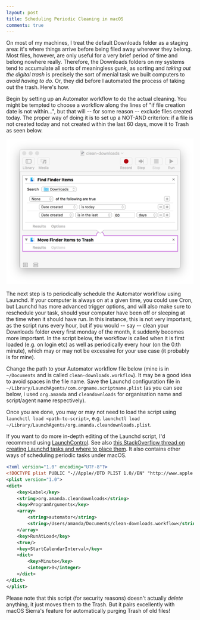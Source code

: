 ```yaml
---
layout: post
title: Scheduling Periodic Cleaning in macOS
comments: true
---
```

On most of my machines, I treat the default Downloads folder as a staging area: it's where things arrive before being filed away wherever they belong. Most files, however, are only useful for a very brief period of time and belong nowhere really. Therefore, the Downloads folders on my systems tend to accumulate all sorts of meaningless gunk, as sorting and _taking out the digital trash_ is precisely the sort of menial task we built computers to _avoid having to do_. Or, they did before I automated the process of taking out the trash. Here's how.


Begin by setting up an Automator workflow to do the actual cleaning. You might be tempted to choose a workflow along the lines of "if file creation date is not within...", but that will -- for some reason -- exclude files created today. The proper way of doing it is to set up a NOT-AND criterion: if a file is not created today and not created within the last 60 days, move it to Trash as seen below.

![Screenshot of an Automator workflow for moving files in Downloads to Trash](/resources/find-and-delete-finder-items.png)

The next step is to periodically schedule the Automator workflow using Launchd. If your computer is always on at a given time, you could use Cron, but Launchd has more advanced trigger options, and will also make sure to reschedule your task, should your computer have been off or sleeping at the time when it should have run. In this instance, this is not very important, as the script runs every hour, but if you would -- say -- clean your Downloads folder every first monday of the month, it suddenly becomes more important. In the script below, the workflow is called when it is first loaded (e.g. on login etc) as well as periodically every hour (on the 0:th minute), which may or may not be excessive for your use case (it probably is for mine).

Change the path to your Automator workflow file below (mine is in `~/Documents` and is called `clean-downloads.workflow`). It may be a good idea to avoid spaces in the file name. Save the Launchd configuration file in `~/Library/LaunchAgents/com.orgname.scriptname.plist` (as you can see below, i used `org.amanda` and `cleandownloads` for organisation name and script/agent name respectively).

Once you are done, you may or may not need to load the script using `launchctl load <path-to-script>`, e.g. `launchctl load ~/Library/LaunchAgents/org.amanda.cleandownloads.plist`.

If you want to do more in-depth editing of the Launchd script, I'd recommend using [LaunchControl](http://www.soma-zone.com/LaunchControl/). See also [this StackOverflow thread on creating Launchd tasks and where to place them](http://stackoverflow.com/questions/132955/how-do-i-set-a-task-to-run-every-so-often). It also contains other ways of scheduling periodic tasks under macOS.

```xml
<?xml version="1.0" encoding="UTF-8"?>
<!DOCTYPE plist PUBLIC "-//Apple//DTD PLIST 1.0//EN" "http://www.apple.com/DTDs/PropertyList-1.0.dtd">
<plist version="1.0">
<dict>
	<key>Label</key>
	<string>org.amanda.cleandownloads</string>
	<key>ProgramArguments</key>
	<array>
		<string>automator</string>
		<string>/Users/amanda/Documents/clean-downloads.workflow</string>
	</array>
	<key>RunAtLoad</key>
	<true/>
	<key>StartCalendarInterval</key>
	<dict>
		<key>Minute</key>
		<integer>0</integer>
	</dict>
</dict>
</plist>
```

Please note that this script (for security reasons) doesn't actually _delete_ anything, it just moves them to the Trash. But it pairs excellently with macOS Sierra's feature for automatically purging Trash of old files!
